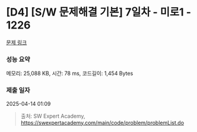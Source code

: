 # [D4] [S/W 문제해결 기본] 7일차 - 미로1 - 1226 

[문제 링크](https://swexpertacademy.com/main/code/problem/problemDetail.do?contestProbId=AV14vXUqAGMCFAYD) 

### 성능 요약

메모리: 25,088 KB, 시간: 78 ms, 코드길이: 1,454 Bytes

### 제출 일자

2025-04-14 01:09



> 출처: SW Expert Academy, https://swexpertacademy.com/main/code/problem/problemList.do